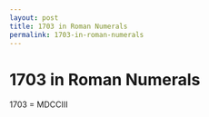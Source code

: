 ```yaml
---
layout: post
title: 1703 in Roman Numerals
permalink: 1703-in-roman-numerals
---
```


# 1703 in Roman Numerals

1703 = MDCCIII
